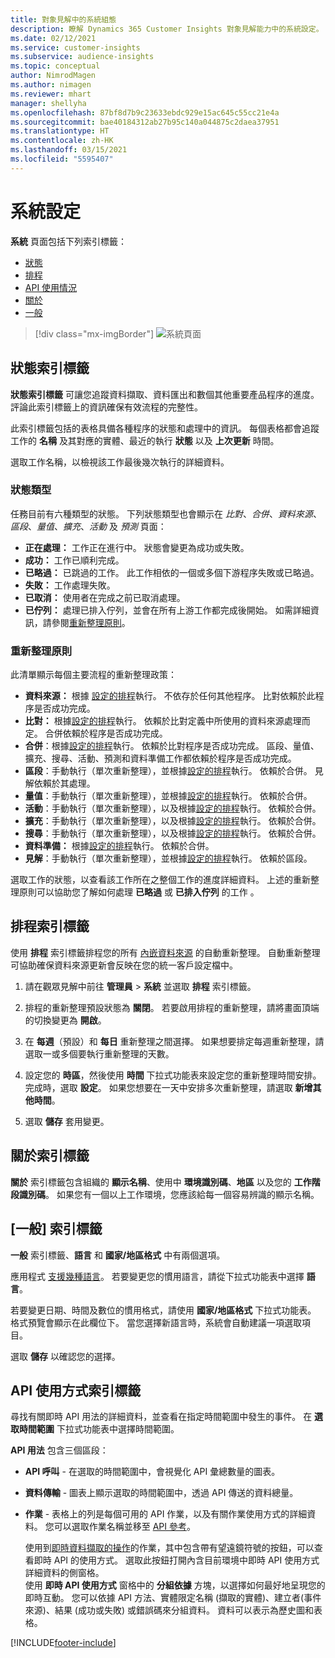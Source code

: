 ```yaml
---
title: 對象見解中的系統組態
description: 瞭解 Dynamics 365 Customer Insights 對象見解能力中的系統設定。
ms.date: 02/12/2021
ms.service: customer-insights
ms.subservice: audience-insights
ms.topic: conceptual
author: NimrodMagen
ms.author: nimagen
ms.reviewer: mhart
manager: shellyha
ms.openlocfilehash: 87bf8d7b9c23633ebdc929e15ac645c55cc21e4a
ms.sourcegitcommit: bae40184312ab27b95c140a044875c2daea37951
ms.translationtype: HT
ms.contentlocale: zh-HK
ms.lasthandoff: 03/15/2021
ms.locfileid: "5595407"
---
```

# <a name="system-configuration"></a>系統設定

**系統** 頁面包括下列索引標籤：
- [狀態](#status-tab)
- [排程](#schedule-tab)
- [API 使用情況](#api-usage-tab)
- [關於](#about-tab)
- [一般](#general-tab)

> [!div class="mx-imgBorder"]
> ![系統頁面](media/system-tabs.png "系統頁面")

## <a name="status-tab"></a>狀態索引標籤

**狀態索引標籤** 可讓您追蹤資料擷取、資料匯出和數個其他重要產品程序的進度。 評論此索引標籤上的資訊確保有效流程的完整性。

此索引標籤包括的表格具備各種程序的狀態和處理中的資訊。 每個表格都會追蹤工作的 **名稱** 及其對應的實體、最近的執行 **狀態** 以及 **上次更新** 時間。

選取工作名稱，以檢視該工作最後幾次執行的詳細資料。

### <a name="status-types"></a>狀態類型

任務目前有六種類型的狀態。 下列狀態類型也會顯示在 *比對*、*合併*、*資料來源*、*區段*、*量值*、*擴充*、*活動* 及 *預測* 頁面：

- **正在處理：** 工作正在進行中。 狀態會變更為成功或失敗。
- **成功：** 工作已順利完成。
- **已略過：** 已跳過的工作。 此工作相依的一個或多個下游程序失敗或已略過。
- **失敗：** 工作處理失敗。
- **已取消：** 使用者在完成之前已取消處理。
- **已佇列：** 處理已排入佇列，並會在所有上游工作都完成後開始。 如需詳細資訊，請參閱[重新整理原則](#refresh-policies)。

### <a name="refresh-policies"></a>重新整理原則

此清單顯示每個主要流程的重新整理政策：

- **資料來源：** 根據 [設定的排程](#schedule-tab)執行。 不依存於任何其他程序。 比對依賴於此程序是否成功完成。
- **比對：** 根據[設定的排程](#schedule-tab)執行。 依賴於比對定義中所使用的資料來源處理而定。 合併依賴於程序是否成功完成。
- **合併**：根據[設定的排程](#schedule-tab)執行。 依賴於比對程序是否成功完成。 區段、量值、擴充、搜尋、活動、預測和資料準備工作都依賴於程序是否成功完成。
- **區段**：手動執行（單次重新整理），並根據[設定的排程](#schedule-tab)執行。 依賴於合併。 見解依賴於其處理。
- **量值**：手動執行（單次重新整理），並根據[設定的排程](#schedule-tab)執行。 依賴於合併。
- **活動**：手動執行（單次重新整理），以及根據[設定的排程](#schedule-tab)執行。 依賴於合併。
- **擴充**：手動執行（單次重新整理），以及根據[設定的排程](#schedule-tab)執行。 依賴於合併。
- **搜尋**：手動執行（單次重新整理），以及根據[設定的排程](#schedule-tab)執行。 依賴於合併。
- **資料準備：** 根據[設定的排程](#schedule-tab)執行。 依賴於合併。
- **見解**：手動執行（單次重新整理），並根據[設定的排程](#schedule-tab)執行。 依賴於區段。

選取工作的狀態，以查看該工作所在之整個工作的進度詳細資料。 上述的重新整理原則可以協助您了解如何處理 **已略過** 或 **已排入佇列** 的工作 。

## <a name="schedule-tab"></a>排程索引標籤

使用 **排程** 索引標籤排程您的所有 [內嵌資料來源](data-sources.md) 的自動重新整理。 自動重新整理可協助確保資料來源更新會反映在您的統一客戶設定檔中。

1. 請在觀眾見解中前往 **管理員**  > **系統** 並選取 **排程** 索引標籤。

2. 排程的重新整理預設狀態為 **關閉**。 若要啟用排程的重新整理，請將畫面頂端的切換變更為 **開啟**。

3. 在 **每週**（預設）和 **每日** 重新整理之間選擇。 如果想要排定每週重新整理，請選取一或多個要執行重新整理的天數。

4. 設定您的 **時區**，然後使用 **時間** 下拉式功能表來設定您的重新整理時間安排。 完成時，選取 **設定**。 如果您想要在一天中安排多次重新整理，請選取 **新增其他時間**。

5. 選取 **儲存** 套用變更。

## <a name="about-tab"></a>關於索引標籤

**關於** 索引標籤包含組織的 **顯示名稱**、使用中 **環境識別碼**、**地區** 以及您的 **工作階段識別碼**。 如果您有一個以上工作環境，您應該給每一個容易辨識的顯示名稱。

## <a name="general-tab"></a>[一般] 索引標籤

**一般** 索引標籤、**語言** 和 **國家/地區格式** 中有兩個選項。

應用程式 [支援幾種語言](supported-languages.md)。 若要變更您的慣用語言，請從下拉式功能表中選擇 **語言**。

若要變更日期、時間及數位的慣用格式，請使用 **國家/地區格式** 下拉式功能表。 格式預覽會顯示在此欄位下。 當您選擇新語言時，系統會自動建議一項選取項目。

選取 **儲存** 以確認您的選擇。

## <a name="api-usage-tab"></a>API 使用方式索引標籤

尋找有關即時 API 用法的詳細資料，並查看在指定時間範圍中發生的事件。 在 **選取時間範圍** 下拉式功能表中選擇時間範圍。 

**API 用法** 包含三個區段： 
- **API 呼叫** - 在選取的時間範圍中，會視覺化 API 彙總數量的圖表。

- **資料傳輸** - 圖表上顯示選取的時間範圍中，透過 API 傳送的資料總量。

-  **作業** - 表格上的列是每個可用的 API 作業，以及有關作業使用方式的詳細資料。 您可以選取作業名稱並移至 [API 參考](https://developer.ci.ai.dynamics.com/api-details#api=CustomerInsights&operation=Get-all-instances)。

   使用到[即時資料擷取的操作](real-time-data-ingestion.md)的作業，其中包含帶有望遠鏡符號的按鈕，可以查看即時 API 的使用方式。 選取此按鈕打開內含目前環境中即時 API 使用方式詳細資料的側窗格。   
   使用 **即時 API 使用方式** 窗格中的 **分組依據** 方塊，以選擇如何最好地呈現您的即時互動。 您可以依據 API 方法、實體限定名稱 (擷取的實體)、建立者(事件來源)、結果 (成功或失敗) 或錯誤碼來分組資料。 資料可以表示為歷史圖和表格。


[!INCLUDE[footer-include](../includes/footer-banner.md)]